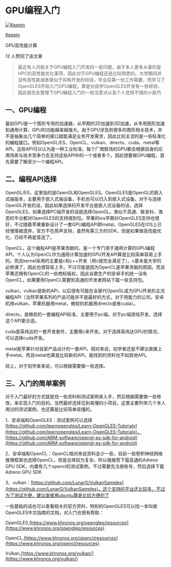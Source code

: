 # GPU编程入门

[![Keepin](https://pic4.zhimg.com/v2-331087a42dec3682e7cdc1d688897661_xs.jpg?source=172ae18b)](https://www.zhihu.com/people/lovely-65-92)

[Keepin](https://www.zhihu.com/people/lovely-65-92)

GPU高性能计算



12 人赞同了该文章

> 最近有人问我关于GPU编程入门开发的一些问题，由于本人更多从事的是HPC的高性能优化事项，因此对于GPU编程还是比较熟悉的。大学期间并没有高性能或者类似于异构开发的经验，毕业后第一份工作需要，而学习了OpenGLES开始入门GPU编程，算是对自学OpenGLES开发有一些经验，因此就在此整理下GPU编程入门的一些注意点以及个人觉得不错的小技巧

## **一、GPU编程**

最初GPU是一个图形专用的加速器，从早期的2D加速到3D加速，从专用图形加速到通用计算，GPU的功能越来越强大。由于GPU涉及到很多的图形相关技术，并不是抽象出几个简单的接口就能满足业务开发需求，因此比较主流的是一些标准化的编程接口。例如OpenGL/ES、OpenCL、vulkan、directx、cuda、metal等API。这些API可以认为是一种工业标准。每个厂商胜场的GPU都会根据自身的应用场景与技术竞争力去支持这些API中的一个或者多个。因此想要做GPU编程，首先需要了解至少一个编程API。

## **二、编程API选择**

OpenGL/ES，这里指的是OpenGL和OpenGLES。OpenGLES是OpenGL的嵌入式端版本，主要用于嵌入式端设备，手机也可以归入到嵌入式设备。对于与选择OpenGL开发的话，因此如果选择的开发平台是嵌入式设备的话，选择OpenGLES，如果选择PC端开发的话就选择OpenGL。类似于高通、联发科、海思的平台都对OpenGLES的支持很到位。苹果的ios早期对OpenGLES支持也很好，不过随着苹果重新设计了一套GPU编程API即metal，OpenGLES在IOS上已经慢慢被遗弃，官方不在原声支持，虽然有第三方的SDK，但是如果做高性能优化，已经不再是首选了。

OpenCL，这个编程API是苹果贡献的，是一个专门用于通用计算的GPU编程API，个人认为OpenCL作为通用计算加速的GPU开发API算是比较简单容易上手的。而且kernel采用的主要是c和c++开发（用c就完全满足了）。c基本是大学的必修课了，因此也很容易上手。不过可能是因为OpenCL是苹果贡献的原因，而且苹果还拥有OpenCL的一些商标版权，因此谷歌生产的安卓手机统一没有OpenCL，如果要用OpenCL需要到高通的开发者网站下载一些支持包。

vulkan，vulkan是新的API，以后很有可能在会替代OpenGL成为GPU开发的主流编程API（当然苹果系列的产品可能并不是最好的方式，对于用能力的公司，安卓机用vulkan，苹果机器用metal，微软的机器用directx或者cuda）。

directx，是微软的一套编程API标准，主要用于pc端。对于pc端游戏开发，选择这个API更合适。

cuda是英伟达的一套开发套件，主要用c来开发。对于选择英伟达GPU的情况，可以选择cuda开发。

metal是苹果针对自家产品设计的一套API，相对来说，初学者还是不建议直接上手metal，而且metal也算是比较新的API，能找到的资料也不如其他API。

综上，对于初学者来说，可以根据需要做一些选择。

## 三、入门的简单案例

对于入门最好的方式就是找一些资料和测试案例来入手，然后根据需要做一些修改，来实现入门的目的。当然最好选择见到易懂的小项目，这里主要列举几个本人用过的测试案例，也还算是比较简单易懂的。

1、安卓端和OpenGLES：测试案例可以选择[https://github.com/learnopengles/Learn-OpenGLES-Tutorials](https://github.com/learnopengles/Learn-OpenGLES-Tutorials)，[https://github.com/ARM-software/opengl-es-sdk-for-android](https://github.com/ARM-software/opengl-es-sdk-for-android)

2、安卓端和OpenCL：OpenCL相对来说资料会少一些，目前一些卷积神经网络推理框架也选择OpenCL，但是总体较为复杂，所以我推荐下载高通的Adreno GPU SDK，内置有几个opencl的测试案例。不过需要先注册账号，然后选择下载Adreno GPU SDK

3、vulkan：[https://github.com/LunarG/VulkanSamples](https://github.com/LunarG/VulkanSamples)，这个支持的平台还比较多，不过为了测试方便，建议直接用ubuntu算是比较方便的了

一些基础的话也可以查看相关的官方资料，特别的OpenGLES可以找一本叫做OpenGLES中文指南的文档，对入门也很有帮助：

OpenGLES,[https://www.khronos.org/opengles/resources](https://www.khronos.org/opengles/resources)

OpenCL,[https://www.khronos.org/opencl/resources](https://www.khronos.org/opencl/resources)

Vulkan,[https://www.khronos.org/vulkan/](https://www.khronos.org/vulkan/)